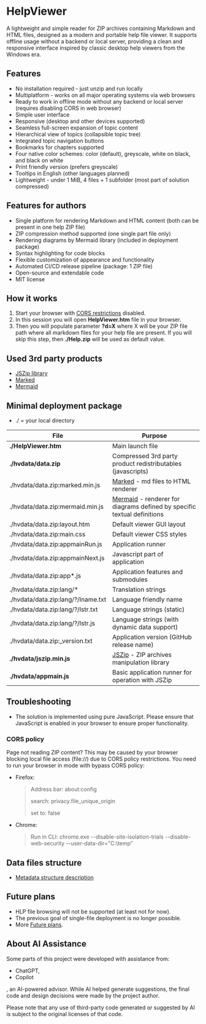 # HelpViewer

A lightweight and simple reader for ZIP archives containing Markdown and HTML files, designed as a modern and portable help file viewer.
It supports offline usage without a backend or local server, providing a clean and responsive interface inspired by classic desktop help viewers from the Windows era.

## Features

- No installation required - just unzip and run locally
- Multiplatform - works on all major operating systems via web browsers
- Ready to work in offline mode without any backend or local server (requires disabling CORS in web browser)
- Simple user interface
- Responsive (desktop and other devices supported)
- Seamless full-screen expansion of topic content
- Hierarchical view of topics (collapsible topic tree)
- Integrated topic navigation buttons
- Bookmarks for chapters supported
- Four native color schemes: color (default), greyscale, white on black, and black on white
- Print friendly version (prefers greyscale)
- Tooltips in English (other languages planned)
- Lightweight - under 1 MiB, 4 files + 1 subfolder (most part of solution compressed)

## Features for authors

- Single platform for rendering Markdown and HTML content (both can be present in one help ZIP file)
- ZIP compression method supported (one single part file only)
- Rendering diagrams by Mermaid library (included in deployment package)
- Syntax highlighting for code blocks
- Flexible customization of appearance and functionality
- Automated CI/CD release pipeline (package: 1 ZIP file)
- Open-source and extendable code
- MIT license

## How it works

1. Start your browser with [CORS restrictions][bypassCORS] disabled.
2. In this session you will open **HelpViewer.htm** file in your browser.
3. Then you will populate parameter **?d=X** where X will be your ZIP file path where all markdown files for your help file are present. If you will skip this step, then **./Help.zip** will be used as default value.

## Used 3rd party products

- [JSZip library][JSZIP]
- [Marked][Marked]
- [Mermaid][Mermaid]

## Minimal deployment package

- ./ = your local directory

| File | Purpose |
|---|---|
| **./HelpViewer.htm** | Main launch file |
| **./hvdata/data.zip** | Compressed 3rd party product redistributables (javascripts) |
| ./hvdata/data.zip:marked.min.js | [Marked][Marked] - md files to HTML renderer |
| ./hvdata/data.zip:mermaid.min.js | [Mermaid][Mermaid] - renderer for diagrams defined by specific textual definitions |
| ./hvdata/data.zip:layout.htm | Default viewer GUI layout |
| ./hvdata/data.zip:main.css | Default viewer CSS styles |
| ./hvdata/data.zip:appmainRun.js | Application runner |
| ./hvdata/data.zip:appmainNext.js | Javascript part of application |
| ./hvdata/data.zip:app*.js | Application features and submodules |
| ./hvdata/data.zip:lang/* | Translation strings |
| ./hvdata/data.zip:lang/?/lname.txt | Language friendly name |
| ./hvdata/data.zip:lang/?/lstr.txt | Language strings (static) |
| ./hvdata/data.zip:lang/?/lstr.js | Language strings (with dynamic data support) |
| ./hvdata/data.zip:_version.txt | Application version (GitHub release name) |
| **./hvdata/jszip.min.js** | [JSZip][JSZIP] - ZIP archives manipulation library |
| **./hvdata/appmain.js** | Basic application runner for operation with JSZip |

## Troubleshooting

- The solution is implemented using pure JavaScript. Please ensure that JavaScript is enabled in your browser to ensure proper functionality.

### CORS policy

Page not reading ZIP content? This may be caused by your browser blocking local file access (file://) due to CORS policy restrictions. 
You need to run your browser in mode with bypass CORS policy:
- Firefox:
  > Address bar: 
  about:config
  > 
  > search:
  privacy.file_unique_origin
  > 
  > set to:
  false
  
- Chrome:
  > Run in CLI:
  > chrome.exe --disable-site-isolation-trials --disable-web-security --user-data-dir="C:\temp"

## Data files structure

- [Metadata structure description][Structure]

## Future plans

- HLP file browsing will not be supported (at least not for now).
- The previous goal of single-file deployment is no longer possible.
- More [Future plans][FuturePlans].

## About AI Assistance

Some parts of this project were developed with assistance from:

- ChatGPT, 
- Copilot

, an AI-powered advisor. 
While AI helped generate suggestions, the final code and design decisions were made by the project author.

Please note that any use of third-party code generated or suggested by AI is subject to the original licenses of that code.

[JSZIP]: http://jszip.org/ "JSZip JavaScript library - ZIP files manipulation"
[Marked]: https://marked.js.org/ "Marked JavaScript library - md files to HTML renderer"
[Structure]: FileMetadata.md "File metadata"
[FuturePlans]: FuturePlans.md "Future plans list"
[Mermaid]: https://mermaid.js.org/ "Mermaid library - renderer for diagrams defined by specific textual definitions"
[bypassCORS]: #cors-policy "Browser possibly blocking local file access (file://) due to CORS policy restrictions"